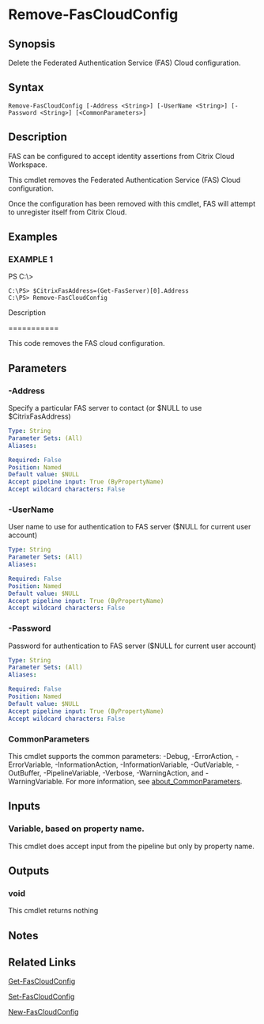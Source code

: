 # Remove-FasCloudConfig

## Synopsis
Delete the Federated Authentication Service (FAS) Cloud configuration.

## Syntax

```
Remove-FasCloudConfig [-Address <String>] [-UserName <String>] [-Password <String>] [<CommonParameters>]
```

## Description
FAS can be configured to accept identity assertions from Citrix Cloud Workspace.

This cmdlet removes the Federated Authentication Service (FAS) Cloud configuration.

Once the configuration has been removed with this cmdlet, FAS will attempt to unregister itself from Citrix Cloud.

## Examples

### EXAMPLE 1
PS C:\\\>

```
C:\PS> $CitrixFasAddress=(Get-FasServer)[0].Address
C:\PS> Remove-FasCloudConfig
```

Description

===========

This code removes the FAS cloud configuration.

## Parameters

### -Address
Specify a particular FAS server to contact (or $NULL to use $CitrixFasAddress)

```yaml
Type: String
Parameter Sets: (All)
Aliases:

Required: False
Position: Named
Default value: $NULL
Accept pipeline input: True (ByPropertyName)
Accept wildcard characters: False
```

### -UserName
User name to use for authentication to FAS server ($NULL for current user account)

```yaml
Type: String
Parameter Sets: (All)
Aliases:

Required: False
Position: Named
Default value: $NULL
Accept pipeline input: True (ByPropertyName)
Accept wildcard characters: False
```

### -Password
Password for authentication to FAS server ($NULL for current user account)

```yaml
Type: String
Parameter Sets: (All)
Aliases:

Required: False
Position: Named
Default value: $NULL
Accept pipeline input: True (ByPropertyName)
Accept wildcard characters: False
```

### CommonParameters
This cmdlet supports the common parameters: -Debug, -ErrorAction, -ErrorVariable, -InformationAction, -InformationVariable, -OutVariable, -OutBuffer, -PipelineVariable, -Verbose, -WarningAction, and -WarningVariable. For more information, see [about_CommonParameters](http://go.microsoft.com/fwlink/?LinkID=113216).

## Inputs

### Variable, based on property name.
This cmdlet does accept input from the pipeline but only by property name.

## Outputs

### void
This cmdlet returns nothing

## Notes

## Related Links

[Get-FasCloudConfig]()

[Set-FasCloudConfig]()

[New-FasCloudConfig]()


